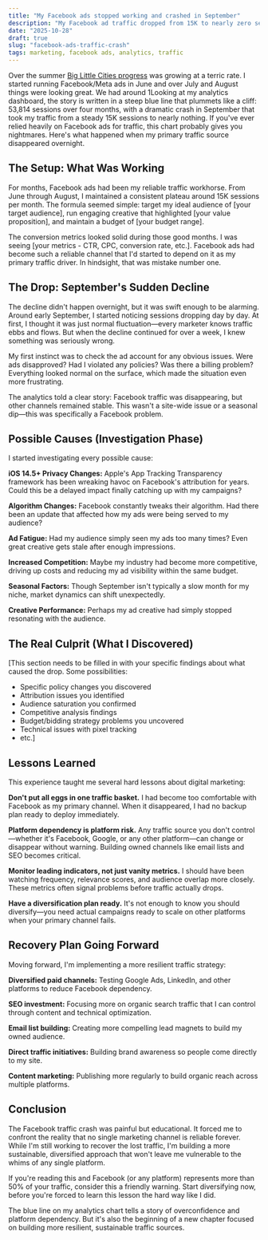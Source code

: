 ```yaml
---
title: "My Facebook ads stopped working and crashed in September"
description: "My Facebook ad traffic dropped from 15K to nearly zero sessions in September. Here's what happened, what I learned, and how I'm building more resilient traffic sources."
date: "2025-10-28"
draft: true
slug: "facebook-ads-traffic-crash"
tags: marketing, facebook ads, analytics, traffic
---
```


Over the summer <a href="/blog/big-little-cities-progress">Big Little Cities progress</a> was growing at a terric rate. I started running Facebook/Meta ads in June and over July and August things were looking great. We had around 1Looking at my analytics dashboard, the story is written in a steep blue line that plummets like a cliff: 53,814 sessions over four months, with a dramatic crash in September that took my traffic from a steady 15K sessions to nearly nothing. If you've ever relied heavily on Facebook ads for traffic, this chart probably gives you nightmares. Here's what happened when my primary traffic source disappeared overnight.

## The Setup: What Was Working

For months, Facebook ads had been my reliable traffic workhorse. From June through August, I maintained a consistent plateau around 15K sessions per month. The formula seemed simple: target my ideal audience of [your target audience], run engaging creative that highlighted [your value proposition], and maintain a budget of [your budget range].

The conversion metrics looked solid during those good months. I was seeing [your metrics - CTR, CPC, conversion rate, etc.]. Facebook ads had become such a reliable channel that I'd started to depend on it as my primary traffic driver. In hindsight, that was mistake number one.

## The Drop: September's Sudden Decline

The decline didn't happen overnight, but it was swift enough to be alarming. Around early September, I started noticing sessions dropping day by day. At first, I thought it was just normal fluctuation—every marketer knows traffic ebbs and flows. But when the decline continued for over a week, I knew something was seriously wrong.

My first instinct was to check the ad account for any obvious issues. Were ads disapproved? Had I violated any policies? Was there a billing problem? Everything looked normal on the surface, which made the situation even more frustrating.

The analytics told a clear story: Facebook traffic was disappearing, but other channels remained stable. This wasn't a site-wide issue or a seasonal dip—this was specifically a Facebook problem.

## Possible Causes (Investigation Phase)

I started investigating every possible cause:

**iOS 14.5+ Privacy Changes:** Apple's App Tracking Transparency framework has been wreaking havoc on Facebook's attribution for years. Could this be a delayed impact finally catching up with my campaigns?

**Algorithm Changes:** Facebook constantly tweaks their algorithm. Had there been an update that affected how my ads were being served to my audience?

**Ad Fatigue:** Had my audience simply seen my ads too many times? Even great creative gets stale after enough impressions.

**Increased Competition:** Maybe my industry had become more competitive, driving up costs and reducing my ad visibility within the same budget.

**Seasonal Factors:** Though September isn't typically a slow month for my niche, market dynamics can shift unexpectedly.

**Creative Performance:** Perhaps my ad creative had simply stopped resonating with the audience.

## The Real Culprit (What I Discovered)

[This section needs to be filled in with your specific findings about what caused the drop. Some possibilities:

- Specific policy changes you discovered
- Attribution issues you identified
- Audience saturation you confirmed
- Competitive analysis findings
- Budget/bidding strategy problems you uncovered
- Technical issues with pixel tracking
- etc.]

## Lessons Learned

This experience taught me several hard lessons about digital marketing:

**Don't put all eggs in one traffic basket.** I had become too comfortable with Facebook as my primary channel. When it disappeared, I had no backup plan ready to deploy immediately.

**Platform dependency is platform risk.** Any traffic source you don't control—whether it's Facebook, Google, or any other platform—can change or disappear without warning. Building owned channels like email lists and SEO becomes critical.

**Monitor leading indicators, not just vanity metrics.** I should have been watching frequency, relevance scores, and audience overlap more closely. These metrics often signal problems before traffic actually drops.

**Have a diversification plan ready.** It's not enough to know you should diversify—you need actual campaigns ready to scale on other platforms when your primary channel fails.

## Recovery Plan Going Forward

Moving forward, I'm implementing a more resilient traffic strategy:

**Diversified paid channels:** Testing Google Ads, LinkedIn, and other platforms to reduce Facebook dependency.

**SEO investment:** Focusing more on organic search traffic that I can control through content and technical optimization.

**Email list building:** Creating more compelling lead magnets to build my owned audience.

**Direct traffic initiatives:** Building brand awareness so people come directly to my site.

**Content marketing:** Publishing more regularly to build organic reach across multiple platforms.

## Conclusion

The Facebook traffic crash was painful but educational. It forced me to confront the reality that no single marketing channel is reliable forever. While I'm still working to recover the lost traffic, I'm building a more sustainable, diversified approach that won't leave me vulnerable to the whims of any single platform.

If you're reading this and Facebook (or any platform) represents more than 50% of your traffic, consider this a friendly warning. Start diversifying now, before you're forced to learn this lesson the hard way like I did.

The blue line on my analytics chart tells a story of overconfidence and platform dependency. But it's also the beginning of a new chapter focused on building more resilient, sustainable traffic sources.